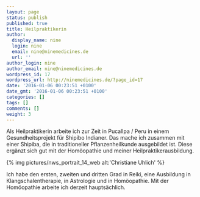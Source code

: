 ```yaml
---
layout: page
status: publish
published: true
title: Heilpraktikerin
author:
  display_name: nine
  login: nine
  email: nine@ninemedicines.de
  url: ''
author_login: nine
author_email: nine@ninemedicines.de
wordpress_id: 17
wordpress_url: http://ninemedicines.de/?page_id=17
date: '2016-01-06 00:23:51 +0100'
date_gmt: '2016-01-06 00:23:51 +0100'
categories: []
tags: []
comments: []
weight: 3
---
```

Als Heilpraktikerin arbeite ich zur Zeit in Pucallpa &#47; Peru in einem Gesundheitsprojekt f&uuml;r Shipibo Indianer. Das mache ich zusammen mit einer Shipiba, die in traditioneller Pflanzenheilkunde ausgebildet ist. Diese erg&auml;nzt sich gut mit der Hom&ouml;opathie und meiner Heilpraktikerausbildung.

{% img pictures/nws_portrait_14_web alt:'Christiane Uhlich' %}

Ich habe den ersten, zweiten und dritten Grad in Reiki, eine Ausbildung in Klangschalentherapie, in Astrologie und in Hom&ouml;opathie. Mit der Hom&ouml;opathie arbeite ich derzeit haupts&auml;chlich.
